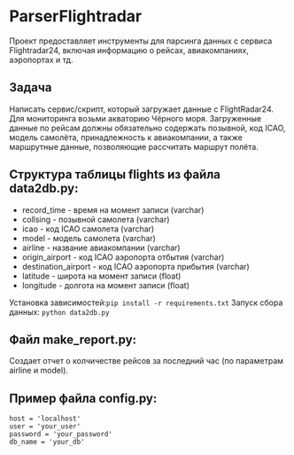 # ParserFlightradar

Проект предоставляет инструменты для парсинга данных с сервиса Flightradar24, включая информацию о рейсах, авиакомпаниях, аэропортах и тд.

## Задача

Написать сервис/скрипт, который загружает данные с FlightRadar24. Для мониторинга возьми акваторию Чёрного моря. Загруженные данные по рейсам должны обязательно содержать позывной, код ICAO, модель самолёта, принадлежность к авиакомпании, а также маршрутные данные, позволяющие рассчитать маршрут полёта.

## Структура таблицы flights из файла data2db.py:

- record_time - время на момент записи (varchar)
- collsing - позывной самолета (varchar)
- icao - код ICAO самолета (varchar)
- model - модель самолета (varchar)
- airline - название авиакомпании (varchar)
- origin_airport - код ICAO аэропорта отбытия (varchar)
- destination_airport - код ICAO аэропорта прибытия (varchar)
- latitude - широта на момент записи (float)
- longitude - долгота на момент записи (float)

Установка зависимостей:```pip install -r requirements.txt```
Запуск сбора данных: ```python data2db.py```

## Файл make_report.py:

Создает отчет о колчичестве рейсов за последний час (по параметрам airline и model).

## Пример файла config.py:

```
host = 'localhost'
user = 'your_user'
password = 'your_password'
db_name = 'your_db'
```

